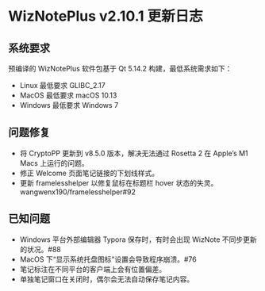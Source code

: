# WizNotePlus v2.10.1 更新日志

## 系统要求

预编译的 WizNotePlus 软件包基于 Qt 5.14.2 构建，最低系统需求如下：

* Linux 最低要求 GLIBC_2.17
* MacOS 最低要求 macOS 10.13
* Windows 最低要求 Windows 7

## 问题修复

* 将 CryptoPP 更新到 v8.5.0 版本，解决无法通过 Rosetta 2 在 Apple’s M1 Macs 上运行的问题。
* 修正 Welcome 页面笔记链接的下划线样式。
* 更新 framelesshelper 以修复鼠标在标题栏 hover 状态的失灵。wangwenx190/framelesshelper#92

## 已知问题

* Windows 平台外部编辑器 Typora 保存时，有时会出现 WizNote 不同步更新的状况。#88
* MacOS 下“显示系统托盘图标”设置会导致程序崩溃。#76
* 笔记标注在不同平台的客户端上会有位置偏差。
* 单独笔记窗口在关闭时，偶尔会无法自动保存笔记内容。